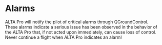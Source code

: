 # Alarms

ALTA Pro will notify the pilot of critical alarms through QGroundControl. These alarms indicate a serious issue has been observed in the behavior of the ALTA Pro that, if not acted upon immediately, can cause loss of control. Never continue a flight when ALTA Pro indicates an alarm!


